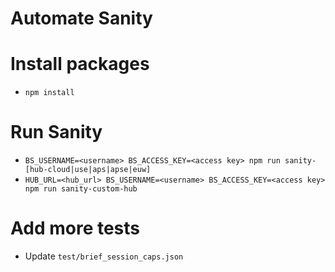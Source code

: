 # Automate Sanity

# Install packages
- `npm install`

# Run Sanity
- `BS_USERNAME=<username> BS_ACCESS_KEY=<access key> npm run sanity-[hub-cloud|use|aps|apse|euw]`
- `HUB_URL=<hub_url> BS_USERNAME=<username> BS_ACCESS_KEY=<access key> npm run sanity-custom-hub`

# Add more tests
- Update `test/brief_session_caps.json`
